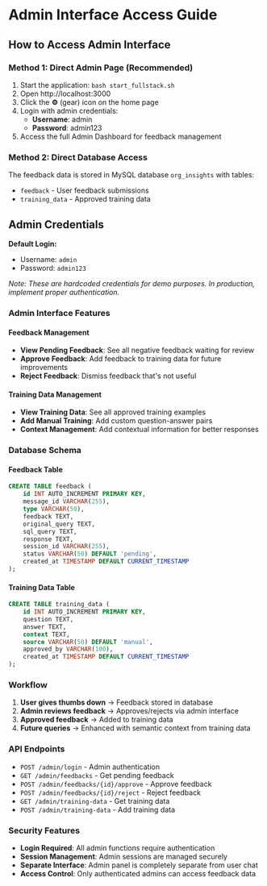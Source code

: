 # Admin Interface Access Guide

## How to Access Admin Interface

### Method 1: Direct Admin Page (Recommended)
1. Start the application: `bash start_fullstack.sh`
2. Open http://localhost:3000
3. Click the **⚙️** (gear) icon on the home page
4. Login with admin credentials:
   - **Username**: admin
   - **Password**: admin123
5. Access the full Admin Dashboard for feedback management

### Method 2: Direct Database Access
The feedback data is stored in MySQL database `org_insights` with tables:
- `feedback` - User feedback submissions
- `training_data` - Approved training data

## Admin Credentials

**Default Login:**
- Username: `admin`
- Password: `admin123`

*Note: These are hardcoded credentials for demo purposes. In production, implement proper authentication.*

### Admin Interface Features

#### Feedback Management
- **View Pending Feedback**: See all negative feedback waiting for review
- **Approve Feedback**: Add feedback to training data for future improvements
- **Reject Feedback**: Dismiss feedback that's not useful

#### Training Data Management
- **View Training Data**: See all approved training examples
- **Add Manual Training**: Add custom question-answer pairs
- **Context Management**: Add contextual information for better responses

### Database Schema

#### Feedback Table
```sql
CREATE TABLE feedback (
    id INT AUTO_INCREMENT PRIMARY KEY,
    message_id VARCHAR(255),
    type VARCHAR(50),
    feedback TEXT,
    original_query TEXT,
    sql_query TEXT,
    response TEXT,
    session_id VARCHAR(255),
    status VARCHAR(50) DEFAULT 'pending',
    created_at TIMESTAMP DEFAULT CURRENT_TIMESTAMP
);
```

#### Training Data Table
```sql
CREATE TABLE training_data (
    id INT AUTO_INCREMENT PRIMARY KEY,
    question TEXT,
    answer TEXT,
    context TEXT,
    source VARCHAR(50) DEFAULT 'manual',
    approved_by VARCHAR(100),
    created_at TIMESTAMP DEFAULT CURRENT_TIMESTAMP
);
```

### Workflow
1. **User gives thumbs down** → Feedback stored in database
2. **Admin reviews feedback** → Approves/rejects via admin interface
3. **Approved feedback** → Added to training data
4. **Future queries** → Enhanced with semantic context from training data

### API Endpoints
- `POST /admin/login` - Admin authentication
- `GET /admin/feedbacks` - Get pending feedback
- `POST /admin/feedbacks/{id}/approve` - Approve feedback
- `POST /admin/feedbacks/{id}/reject` - Reject feedback
- `GET /admin/training-data` - Get training data
- `POST /admin/training-data` - Add training data

### Security Features
- **Login Required**: All admin functions require authentication
- **Session Management**: Admin sessions are managed securely
- **Separate Interface**: Admin panel is completely separate from user chat
- **Access Control**: Only authenticated admins can access feedback data